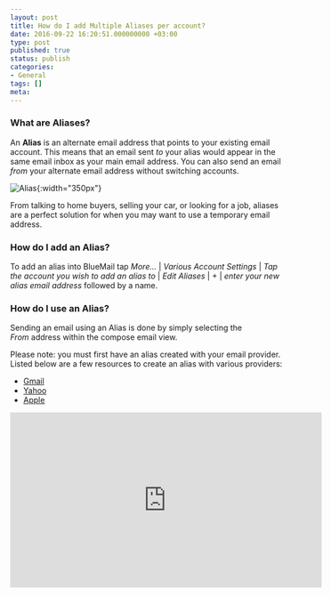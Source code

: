 ```yaml
---
layout: post
title: How do I add Multiple Aliases per account?
date: 2016-09-22 16:20:51.000000000 +03:00
type: post
published: true
status: publish
categories:
- General
tags: []
meta:
---
```


### What are Aliases?

An **Alias** is an alternate email address that points to your existing email account. This means that an email sent *to* your alias would appear in the same email inbox as your main email address. You can also send an email *from* your alternate email address without switching accounts.

![Alias](/assets/Aliases_v4.png){:width="350px"}

From talking to home buyers, selling your car, or looking for a job, aliases are a perfect solution for when you may want to use a temporary email address.

### How do I add an Alias?
To add an alias into BlueMail tap *More...* \| *Various Account Settings* \| *Tap the account you wish to add an alias to* \| *Edit Aliases* \| + \| *enter your new alias email address* followed by a name.

### How do I use an Alias?

Sending an email using an Alias is done by simply selecting the *From* address within the compose email view.

Please note: you must first have an alias created with your email provider. Listed below are a few resources to create an alias with various providers:

* [Gmail](https://support.google.com/a/answer/33327?hl=en)
* [Yahoo](https://help.yahoo.com/kb/SLN15953.html)
* [Apple](https://support.apple.com/kb/ph2622?locale=en_US)

<iframe src="https://www.youtube.com/embed/vhV4EpFKwHg?list=PLXcA1xyD8E7dB0XsKApln4AqCumFbmOJK" width="560" height="315" frameborder="0" allowfullscreen="allowfullscreen"></iframe>